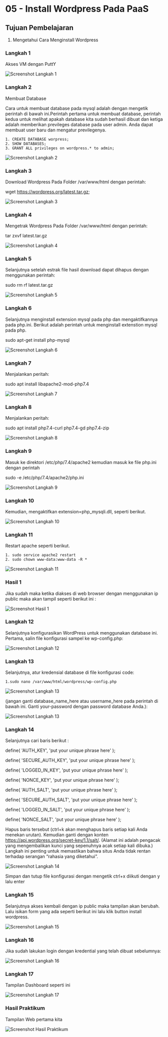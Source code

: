 # 05 - Install Wordpress Pada PaaS

## Tujuan Pembelajaran

1. Mengetahui Cara Menginstall Wordpress

### Langkah 1

Akses VM dengan PuttY
 

 ![Screenshot Langkah 1](img/01.JPG)

### Langkah 2
 Membuat Database
 
Cara untuk membuat database pada mysql adalah dengan mengetik perintah di bawah ini.Perintah 
pertama untuk membuat database, perintah kedua untuk melihat apakah database kita sudah berhasil 
dibuat dan ketiga adalah memberikan previleges database pada user admin. Anda dapat membuat 
user baru dan mengatur previlegenya.

    1. CREATE DATABASE worpress;
    2. SHOW DATABASES;
    3. GRANT ALL privileges on wordpress.* to admin;

 ![Screenshot Langkah 2](img/02.JPG)

### Langkah 3
Download Wordpress Pada Folder /var/www/html dengan perintah:

wget https://wordpress.org/latest.tar.gz;

 ![Screenshot Langkah 3](img/03.JPG)

### Langkah 4
Mengetrak Wordpress Pada Folder /var/www/html dengan perintah:

tar zxvf latest.tar.gz

 ![Screenshot Langkah 4](img/04.JPG) 

### Langkah 5
Selanjutnya setelah estrak file hasil download dapat dihapus dengan menggunakan perintah:

sudo rm rf latest.tar.gz

 ![Screenshot Langkah 5](img/01_5.JPG)

### Langkah 6
Selanjutnya menginstall extension mysql pada php dan mengaktifkannya pada php.ini.
Berikut adalah perintah untuk menginstall extenstion mysql pada php.

sudo apt-get install php-mysql



 ![Screenshot Langkah 6](img/06.JPG) 

 ### Langkah 7
Menjalankan peritah:

sudo apt install libapache2-mod-php7.4

 ![Screenshot Langkah 7](img/07.JPG) 

### Langkah 8
Menjalankan peritah:

 sudo apt install php7.4-curl php7.4-gd php7.4-zip

 ![Screenshot Langkah 8](img/07.JPG) 

### Langkah 9
Masuk ke direktori /etc/php/7.4/apache2 kemudian masuk ke file php.ini dengan 
perintah 

sudo -e /etc/php/7.4/apache2/php.ini

 ![Screenshot Langkah 9](img/09.JPG)      

### Langkah 10
Kemudian, mengaktifkan extension=php_mysqli.dll, seperti berikut.

 ![Screenshot Langkah 10](img/10.JPG)

 ### Langkah 11
Restart apache seperti berikut.

    1. sudo service apache2 restart
    2. sudo chown www-data:www-data -R *

 ![Screenshot Langkah 11](img/11.JPG)   

### Hasil 1
Jika sudah maka ketika diakses di web browser dengan menggunakan ip public
maka akan tampil seperti berikut ini :


 ![Screenshot Hasil 1](img/12.JPG)     

### Langkah 12
Selanjutnya konfigurasikan WordPress untuk menggunakan database ini.
Pertama, salin file konfigurasi sampel ke wp-config.php:

 ![Screenshot Langkah 12](img/18.JPG) 

 ### Langkah 13
Selanjutnya, atur kredensial database di file konfigurasi code:

    1.sudo nano /var/www/html/wordpress/wp-config.php

![Screenshot Langkah 13](img/18.JPG)     

 (jangan ganti
database_name_here atau username_here pada perintah di bawah ini. Ganti
your-password dengan password database Anda.):

 ![Screenshot Langkah 13](img/Conf_database01.JPG)        

### Langkah 14
Selanjutnya cari baris berikut :

define( 'AUTH_KEY', 'put your unique phrase here' );

define( 'SECURE_AUTH_KEY', 'put your unique phrase here' );

define( 'LOGGED_IN_KEY', 'put your unique phrase here' );

define( 'NONCE_KEY', 'put your unique phrase here' );

define( 'AUTH_SALT', 'put your unique phrase here' );

define( 'SECURE_AUTH_SALT', 'put your unique phrase here' );

define( 'LOGGED_IN_SALT', 'put your unique phrase here' );

define( 'NONCE_SALT', 'put your unique phrase here' );

Hapus baris tersebut (ctrl+k akan menghapus baris setiap kali Anda menekan
urutan). Kemudian ganti dengan konten
https://api.wordpress.org/secret-key/1.1/salt/. (Alamat ini adalah pengacak yang
mengembalikan kunci yang sepenuhnya acak setiap kali dibuka.) Langkah ini
penting untuk memastikan bahwa situs Anda tidak rentan terhadap serangan
“rahasia yang diketahui”.

 ![Screenshot Langkah 14](img/Conf_database02.JPG) 

 Simpan dan tutup file konfigurasi dengan mengetik ctrl+x diikuti dengan y lalu
enter

### Langkah 15
Selanjutnya akses kembali dengan ip public maka tampilan akan berubah. Lalu
isikan form yang ada seperti berikut ini lalu klik button install wordpress.

![Screenshot Langkah 15](img/15.JPG) 

### Langkah 16
Jika sudah lakukan login dengan kredential yang telah dibuat sebelumnya:

![Screenshot Langkah 16](img/16.JPG) 

### Langkah 17
Tampilan Dashboard seperti ini

![Screenshot Langkah 17](img/17.JPG)

### Hasil Praktikum
Tampilan Web pertama kita

![Screenshot Hasil Praktikum](img/final.JPG)

